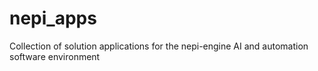 # nepi_apps
Collection of solution applications for the nepi-engine AI and automation software environment
